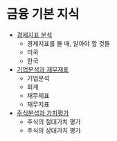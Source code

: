 # 금융 기본 지식

- [경제지표 분석](./md/Economic_Indicators.md)
    - 경제지표를 볼 때, 알아야 할 것들
    - 미국
    - 한국
- [기업분석과 재무제표](./md/Finance_Statements.md)
    - 기업분석
    - 회계
    - 재무제표
    - 재무지표
- [주식분석과 가치평가](./md/Stock_Analysis_And_Estimation.md)
    - 주식의 절대가치 평가
    - 주식의 상대가치 평가